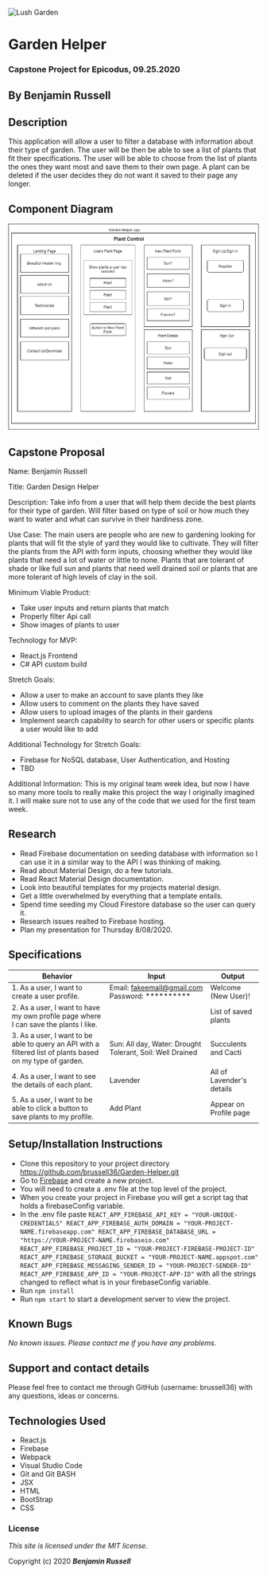 ![Lush Garden](https://cdn.vox-cdn.com/thumbor/5i-GNzJNl5Bmy8vQp3HdAJNGaKs=/0x0:1400x897/1200x800/filters:focal(588x336:812x560)/cdn.vox-cdn.com/uploads/chorus_image/image/65893827/secret_garden_xl.0.jpg)

# Garden Helper

### Capstone Project for Epicodus, 09.25.2020

## By Benjamin Russell

## Description

This application will allow a user to filter a database with information about their type of garden. The user will be then be able to see a list of plants that fit their specifications. The user will be able to choose from the list of plants the ones they want most and save them to their own page. A plant can be deleted if the user decides they do not want it saved to their page any longer. 

## Component Diagram

![App Diagram](./Garden-components.png)

## Capstone Proposal

Name: Benjamin Russell

Title: Garden Design Helper

Description: Take info from a user that will help them decide the best plants for their type of garden. Will filter based on type of soil or how much they want to water and what can survive in their hardiness zone. 

Use Case: The main users are people who are new to gardening looking for plants that will fit the style of yard they would like to cultivate. They will filter the plants from the API with form inputs, choosing whether they would like plants that need a lot of water or little to none. Plants that are tolerant of shade or like full sun and plants that need well drained soil or plants that are more tolerant of high levels of clay in the soil.

Minimum Viable Product:
 
* Take user inputs and return plants that match
* Properly filter Api call 
* Show images of plants to user  

Technology for MVP:

* React.js Frontend
* C# API custom build

Stretch Goals:

* Allow a user to make an account to save plants they like 
* Allow users to comment on the plants they have saved 
* Allow users to upload images of the plants in their gardens 
* Implement search capability to search for other users or specific plants a user would like to add

Additional Technology for Stretch Goals:

* Firebase for NoSQL database, User Authentication, and Hosting
* TBD

Additional Information: This is my original team week idea, but now I have so many more tools to really make this project the way I originally imagined it. I will make sure not to use any of the code that we used for the first team week.

## Research

* Read Firebase documentation on seeding database with information so I can use it in a similar way to the API I was thinking of making.
* Read about Material Design, do a few tutorials.
* Read React Material Design documentation.
* Look into beautiful templates for my projects material design. 
* Get a little overwhelmed by everything that a template entails.
* Spend time seeding my Cloud Firestore database so the user can query it.
* Research issues realted to Firebase hosting.
* Plan my presentation for Thursday 8/08/2020.

## Specifications

| Behavior | Input | Output |
| -------- | ----- | ------ |
| 1. As a user, I want to create a user profile. | Email: fakeemail@gmail.com Password: ********** | Welcome (New User)! |
| 2. As a user, I want to have my own profile page where I can save the plants I like. |  | List of saved plants |
| 3. As a user, I want to be able to query an API with a filtered list of plants based on my type of garden. | Sun: All day, Water: Drought Tolerant, Soil: Well Drained | Succulents and Cacti |
| 4. As a user, I want to see the details of each plant. | Lavender | All of Lavender's details  |
| 5. As a user, I want to be able to click a button to save plants to my profile. | Add Plant | Appear on Profile page |

## Setup/Installation Instructions

* Clone this repository to your project directory https://github.com/brussell36/Garden-Helper.git
* Go to [Firebase](https://firebase.google.com/) and create a new project.
* You will need to create a .env file at the top level of the project.
* When you create your project in Firebase you will get a script tag that holds a firebaseConfig variable.
* In the .env file paste 
`REACT_APP_FIREBASE_API_KEY = "YOUR-UNIQUE-CREDENTIALS"
REACT_APP_FIREBASE_AUTH_DOMAIN = "YOUR-PROJECT-NAME.firebaseapp.com"
REACT_APP_FIREBASE_DATABASE_URL = "https://YOUR-PROJECT-NAME.firebaseio.com"
REACT_APP_FIREBASE_PROJECT_ID = "YOUR-PROJECT-FIREBASE-PROJECT-ID"
REACT_APP_FIREBASE_STORAGE_BUCKET = "YOUR-PROJECT-NAME.appspot.com"
REACT_APP_FIREBASE_MESSAGING_SENDER_ID = "YOUR-PROJECT-SENDER-ID"
REACT_APP_FIREBASE_APP_ID = "YOUR-PROJECT-APP-ID"`
with all the strings changed to reflect what is in your firebaseConfig variable.
* Run `npm install`
* Run `npm start` to start a development server to view the project.

## Known Bugs

_No known issues. Please contact me if you have any problems._

## Support and contact details

Please feel free to contact me through GitHub (username: brussell36) with any questions, ideas or concerns. 

## Technologies Used

* React.js
* Firebase
* Webpack
* Visual Studio Code 
* Git and Git BASH 
* JSX
* HTML
* BootStrap
* CSS

### License

*This site is licensed under the MIT license.*

Copyright (c) 2020 **_Benjamin Russell_**
